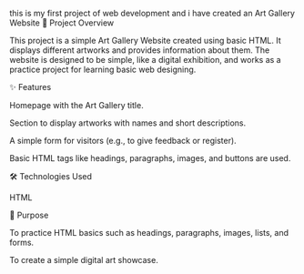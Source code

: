this is my first project of web development and i have created an
Art Gallery Website
📖 Project Overview

This project is a simple Art Gallery Website created using basic HTML.
It displays different artworks and provides information about them. The website is designed to be simple, like a digital exhibition, and works as a practice project for learning basic web designing.

✨ Features

Homepage with the Art Gallery title.

Section to display artworks with names and short descriptions.

A simple form for visitors (e.g., to give feedback or register).

Basic HTML tags like headings, paragraphs, images, and buttons are used.

🛠️ Technologies Used

HTML

🎯 Purpose

To practice HTML basics such as headings, paragraphs, images, lists, and forms.

To create a simple digital art showcase.
